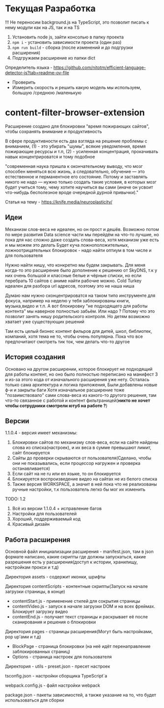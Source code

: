 # Текущая Разработка
!!! Не переносим background.js на TypeScript, это позволит писать к нему модули как на JS, так и на TS
1) Установить node js, зайти консолью в папку проекта
2) `npm i` - установить зависимости проекта (один раз)
3) `npm run build` - сборка (после изменений и до подгрузки расширения)
4) Подгружаем расширение из папки dict

Определитель языка - https://github.com/nitotm/efficient-language-detector-js?tab=readme-ov-file
- Проверить
- Измерить скорость и решить какую модель мы используем, большую /среднюю /маленькую
# content-filter-browser-extension
Расширение создано для блокировки "время пожирающих сайтов", чтобы сохранять внимание и продуктивность

В сфере продуктивности есть два взгляда на решение проблемы с вниманием, (1) - это убирать "шумы", всякие уведомления, время пожирающие ресурсы и т.п, (2) - усиленная концентрация, прокачивать навык концентрироватся и тому подобное

"современная наука пришла к окончательному выводу, что мозг способен меняться всю жизнь, а следовательно, обучение — это естественное и перманентное его состояние. Потому и заставлять никого не надо — нужно только создать такие условия, в которых мозг будет учиться тому, чему хотите научиться вы сами (иначе он усвоит что-нибудь бесполезное вроде очередной дурной привычки)."

Статья на тему - https://knife.media/neuroplasticity/
## Идеи
Механизм слов-веса не идеален, но он прост и дешёв. Возможно потом по мере развития Data science части мы перейдём на что-то лучшие, но пока для нас сложно даже создать слова-веса, хотя механизм уже есть и мы можем это делать
Будет куча ложноположительных, ложноотрицательных блокировок - надо найти оптиум в том числе и для пользователя

Нужно найти нишу, что конкретно мы будем закрывать. Для меня когда-то это расширение было дополнение к решению от SkyDNS, т.к у них очень большой и классные белые и чёрные списки, но если перебрать 10 сайтов с аниме найти рабочие можно. Cold Turkey идеален для разбора url адресов, поэтому это не наша ниша

Думаю нам нужно сконцентрироватся на таком типо инструменте для фокуса, например на неделю у тебя заблокированы книги, музыка,видео и т.п. А вот блокировку "не подходящего для работы контента"  мы наверное полностью забьём. Или надо ? Потому что это позволит занять нишу родительского контроля. Но детям возможно хватает уже существующих решений

Там есть целый бизнес контент фильров для дитей, школ, библиотек, компаний, хотя тема не то, чтобы очень популярна. Пока что все предпочитают смотреть тик ток, чем делать что-то другое
## История создания
Основано на другом расширении, которое блокирует не подходящий для работы контент, но оно было полностью переписано на манифест 3 и из-за этого кода от изначального расширения уже нету. Осталась только сама архитектура и логика приложения, Были добавлены новые ф-и и закрыты баги
Хотя изначальное расширение тоже "позаимствовало" сами слова-веса из какого-то другого решения, там что-то связанное с работой и контент фильтраницей(**никто не хочет чтобы сотрудники смотрели ютуб на работе ?**)

## Версии
1.1.0.4 - версия имеет механизмы:
1) Блокировки сайтов по механизму слов-веса, если на сайте найдены слова из списка(настроек), и их веса в сумме превышают лимит, сайт блокируется
2) Сайты до проверки скрываются от пользователя(Сделано, чтобы они не показывались, если процессор нагружен и проверка останавливается)
3) Если сайт на не ru или en языке, то он блокируется
4) Блокируется воспроизведение видео на сайтах не из белого списка
5) Также версия WORKSPACE, а значит в ней пока что не реализованы ручные настройки, т.к пользователь легко бы мог их изменить

TODO: 1.2
1) Всё из версии 1.1.0.4 + исправление багов
2) Настройки для пользователей
3) Хороший, поддерживаемый код
4) Красивый дизайн

## Работа расширения
Основной файл инициализации расширения - manifest.json, там в json формате написано, какие скрипты где должны запускаться, какие разрешения есть у расширения(доступ к истории, хранилищу, настройкам прокси и т.д)

Директория assets - содержит иконки, шрифты

Директория contentScripts - контентные скрипты(Запуск на начале загрузки страницы, в конце)
- contentStart.js - применение стилей для сокрытия страницы
- contentVideo.js - запуск в начале загрузки DOM и на всех фреймах. Блокирует загрузку видео
- contentEnd.js - получает текст страницы и раскрывает её после сканирования и решения о блокировки

Директория pages - страницы расширения(Могут быть настройками, pop up'ами и т.д)
- BlockPage - страница блокировки (на неё идёт перенаправление заблокированных страниц)
- Options - страница настроек для пользователя

Директория - utils - preset.json - пресет настроек

tsconfig.json - настройки сборщика TypeScript`а

webpack.config.js - файл настройки webpack

package.json - пакеты зависимостей, а также указание на то, что будет использоваться для сборки
